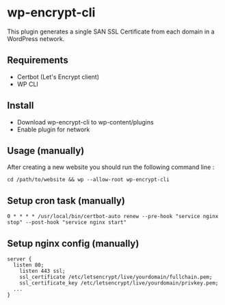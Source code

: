 # wp-encrypt-cli

This plugin generates a single SAN SSL Certificate from each domain in a WordPress network.

## Requirements
- Certbot (Let's Encrypt client)
- WP CLI

## Install
- Download wp-encrypt-cli to wp-content/plugins
- Enable plugin for network

## Usage (manually)
After creating a new website you should run the following command line :
```
cd /path/to/website && wp --allow-root wp-encrypt-cli
```

## Setup cron task (manually)
```
0 * * * * /usr/local/bin/certbot-auto renew --pre-hook "service nginx stop" --post-hook "service nginx start"
```

## Setup nginx config (manually)
```
server {
  listen 80;
	listen 443 ssl;
	ssl_certificate /etc/letsencrypt/live/yourdomain/fullchain.pem;
	ssl_certificate_key /etc/letsencrypt/live/yourdomain/privkey.pem; 
  ...
}
```
